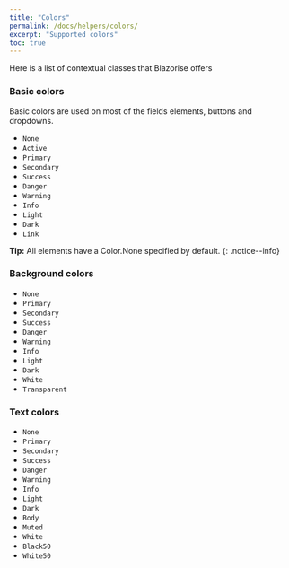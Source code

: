 ```yaml
---
title: "Colors"
permalink: /docs/helpers/colors/
excerpt: "Supported colors"
toc: true
---
```


Here is a list of contextual classes that Blazorise offers

### Basic colors

Basic colors are used on most of the fields elements, buttons and dropdowns.

- `None`
- `Active`
- `Primary`
- `Secondary`
- `Success`
- `Danger`
- `Warning`
- `Info`
- `Light`
- `Dark`
- `Link`

**Tip:** All elements have a Color.None specified by default.
{: .notice--info}

### Background colors

- `None`
- `Primary`
- `Secondary`
- `Success`
- `Danger`
- `Warning`
- `Info`
- `Light`
- `Dark`
- `White`
- `Transparent`

### Text colors

- `None`
- `Primary`
- `Secondary`
- `Success`
- `Danger`
- `Warning`
- `Info`
- `Light`
- `Dark`
- `Body`
- `Muted`
- `White`
- `Black50`
- `White50`